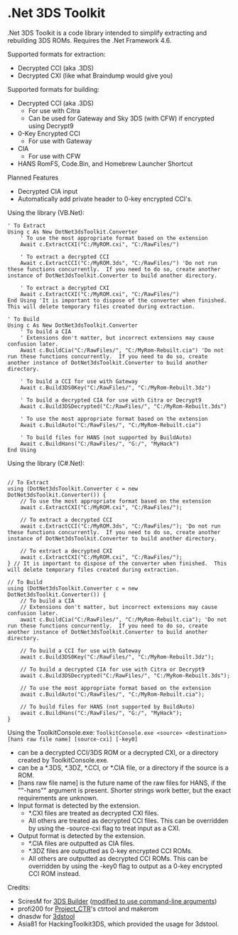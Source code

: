 # .Net 3DS Toolkit
.Net 3DS Toolkit is a code library intended to simplify extracting and rebuilding 3DS ROMs.  Requires the .Net Framework 4.6.

Supported formats for extraction:
* Decrypted CCI (aka .3DS)
* Decrypted CXI (like what Braindump would give you)

Supported formats for building:
* Decrypted CCI (aka .3DS)
  * For use with Citra
  * Can be used for Gateway and Sky 3DS (with CFW) if encrypted using Decrypt9
* 0-Key Encrypted CCI
  * For use with Gateway
* CIA
  * For use with CFW
* HANS RomFS, Code.Bin, and Homebrew Launcher Shortcut

Planned Features
* Decrypted CIA input
* Automatically add private header to 0-key encrypted CCI's.

Using the library (VB.Net):
```
' To Extract
Using c As New DotNet3dsToolkit.Converter
	' To use the most appropriate format based on the extension
	Await c.ExtractCXI("C:/MyROM.cxi", "C:/RawFiles/")

    ' To extract a decrypted CCI
    Await c.ExtractCCI("C:/MyROM.3ds", "C:/RawFiles/") 'Do not run these functions concurrently.  If you need to do so, create another instance of DotNet3dsToolkit.Converter to build another directory.

	' To extract a decrypted CXI
	Await c.ExtractCXI("C:/MyROM.cxi", "C:/RawFiles/")
End Using 'It is important to dispose of the converter when finished.  This will delete temporary files created during extraction.

' To Build
Using c As New DotNet3dsToolkit.Converter
	' To build a CIA
	' Extensions don't matter, but incorrect extensions may cause confusion later.
    Await c.BuildCia("C:/RawFiles/", "C:/MyRom-Rebuilt.cia") 'Do not run these functions concurrently.  If you need to do so, create another instance of DotNet3dsToolkit.Converter to build another directory.

	' To build a CCI for use with Gateway
	Await c.Build3DS0Key("C:/RawFiles/", "C:/MyRom-Rebuilt.3dz")

	' To build a decrypted CIA for use with Citra or Decrypt9
	Await c.Build3DSDecrypted("C:/RawFiles/", "C:/MyRom-Rebuilt.3ds")

	' To use the most appropriate format based on the extension
	Await c.BuildAuto("C:/RawFiles/", "C:/MyRom-Rebuilt.cia")

	' To build files for HANS (not supported by BuildAuto)
	Await c.BuildHans("C:/RawFiles/", "G:/", "MyHack")
End Using
```

Using the library (C#.Net):
```

// To Extract
using (DotNet3dsToolkit.Converter c = new DotNet3dsToolkit.Converter()) {
	// To use the most appropriate format based on the extension
	await c.ExtractCXI("C:/MyROM.cxi", "C:/RawFiles/");

    // To extract a decrypted CCI
    await c.ExtractCCI("C:/MyROM.3ds", "C:/RawFiles/"); 'Do not run these functions concurrently.  If you need to do so, create another instance of DotNet3dsToolkit.Converter to build another directory.

	// To extract a decrypted CXI
	await c.ExtractCXI("C:/MyROM.cxi", "C:/RawFiles/");
} // It is important to dispose of the converter when finished.  This will delete temporary files created during extraction.

// To Build
using (DotNet3dsToolkit.Converter c = new DotNet3dsToolkit.Converter()) {
	// To build a CIA
	// Extensions don't matter, but incorrect extensions may cause confusion later.
    await c.BuildCia("C:/RawFiles/", "C:/MyRom-Rebuilt.cia"); 'Do not run these functions concurrently.  If you need to do so, create another instance of DotNet3dsToolkit.Converter to build another directory.

	// To build a CCI for use with Gateway
	await c.Build3DS0Key("C:/RawFiles/", "C:/MyRom-Rebuilt.3dz");

	// To build a decrypted CIA for use with Citra or Decrypt9
	await c.Build3DSDecrypted("C:/RawFiles/", "C:/MyRom-Rebuilt.3ds");

	// To use the most appropriate format based on the extension
	await c.BuildAuto("C:/RawFiles/", "C:/MyRom-Rebuilt.cia");

	// To build files for HANS (not supported by BuildAuto)
	await c.BuildHans("C:/RawFiles/", "G:/", "MyHack");
}

```

Using the ToolkitConsole.exe:
`ToolkitConsole.exe <source> <destination> [hans raw file name] [source-cxi] [-key0]`
* <source> can be a decrypted CCI/3DS ROM or a decrypted CXI, or a directory created by ToolkitConsole.exe.
* <destination> can be a *.3DS, *.3DZ, *.CCI, or *.CIA file, or a directory if the source is a ROM.
* [hans raw file name] is the future name of the raw files for HANS, if the ""-hans"" argument is present.  Shorter strings work better, but the exact requirements are unknown.
* Input format is detected by the extension.
  * *.CXI files are treated as decrypted CXI files.
  * All others are treated as decrypted CCI files.  This can be overridden by using the -source-cxi flag to treat input as a CXI.
* Output format is detected by the extension.
  * *.CIA files are outputted as CIA files.
  * *.3DZ files are outputted as 0-key encrypted CCI ROMs.
  * All others are outputted as decrypted CCI ROMs.  This can be overridden by using the -key0 flag to output as a 0-key encrypted CCI ROM instead.

Credits:
* SciresM for [3DS Builder](https://github.com/SciresM/3DS-Builder) ([modified to use command-line arguments](https://github.com/evandixon/3DS-Builder))
* profi200 for [Project_CTR](https://github.com/profi200/Project_CTR)'s ctrtool and makerom
* dnasdw for [3dstool](https://github.com/dnasdw/3dstool)
* Asia81 for HackingToolkit3DS, which provided the usage for 3dstool.